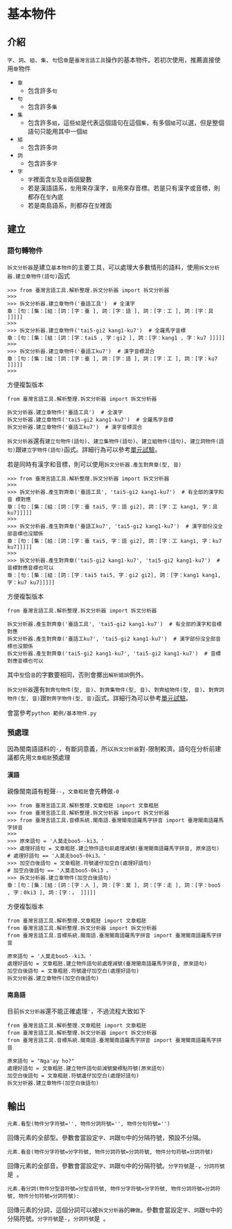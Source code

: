 # 基本物件

## 介紹
`字`、`詞`、`組`、`集`、`句`佮`章`是`臺灣言語工具`操作的基本物件。若初次使用，推薦直接使用`章`物件
* `章`
  * 包含許多`句`
* `句`
  * 包含許多`集`
* `集`
  * 包含許多`組`，這些`組`是代表這個語句在這個`集`，有多個`組`可以選，但是整個語句只能用其中一個`組`
* `組`
  * 包含許多`詞`
* `詞`
  * 包含許多`字`
* `字`
  * `字`裡面含`型`及`音`兩個變數
  * 若是漢語語系，`型`用來存漢字，`音`用來存音標。若是只有漢字或音標，則都存在`型`內底
  * 若是南島語系，則都存在`型`裡面


## 建立
### 語句轉物件
`拆文分析器`是建立`基本物件`的主要工具，可以處理大多數情形的語料，使用`拆文分析器.建立章物件(語句)`函式
```python3
>>> from 臺灣言語工具.解析整理.拆文分析器 import 拆文分析器
>>> 
>>> 拆文分析器.建立章物件('臺語工具')  # 全漢字
章：[句：[集：[組：[詞：[字：臺 ], 詞：[字：語 ], 詞：[字：工 ], 詞：[字：具 ]]]]]
>>> 
>>> 拆文分析器.建立章物件('tai5-gi2 kang1-ku7')  # 全羅馬字音標
章：[句：[集：[組：[詞：[字：tai5 , 字：gi2 ], 詞：[字：kang1 , 字：ku7 ]]]]]
>>> 
>>> 拆文分析器.建立章物件('臺語工ku7')  # 漢字音標混合
章：[句：[集：[組：[詞：[字：臺 ], 詞：[字：語 ], 詞：[字：工 ], 詞：[字：ku7 ]]]]]
>>> 
```
方便複製版本
```python3
from 臺灣言語工具.解析整理.拆文分析器 import 拆文分析器

拆文分析器.建立章物件('臺語工具')  # 全漢字
拆文分析器.建立章物件('tai5-gi2 kang1-ku7')  # 全羅馬字音標
拆文分析器.建立章物件('臺語工ku7')  # 漢字音標混合
```
`拆文分析器`還有`建立句物件(語句)`、`建立集物件(語句)`、`建立組物件(語句)`、`建立詞物件(語句)`跟`建立字物件(語句)`函式。詳細行為可以參考[單元試驗](https://github.com/sih4sing5hong5/tai5-uan5_gian5-gi2_kang1-ku7/blob/master/%E8%A9%A6%E9%A9%97/%E8%A7%A3%E6%9E%90%E6%95%B4%E7%90%86/Test%E6%8B%86%E6%96%87%E5%88%86%E6%9E%90%E5%99%A8%E5%BB%BA%E7%AB%8B%E5%96%AE%E5%85%83%E8%A9%A6%E9%A9%97.py)。

若是同時有漢字和音標，則可以使用`拆文分析器.產生對齊章(型, 音)`
```python3
>>> from 臺灣言語工具.解析整理.拆文分析器 import 拆文分析器
>>> 
>>> 拆文分析器.產生對齊章('臺語工具', 'tai5-gi2 kang1-ku7')  # 有全部的漢字和音 標對應
章：[句：[集：[組：[詞：[字：臺 tai5, 字：語 gi2], 詞：[字：工 kang1, 字：具 ku7]]]]]
>>> 
>>> 拆文分析器.產生對齊章('臺語工ku7', 'tai5-gi2 kang1-ku7')  # 漢字部份沒全部音標也沒關係
章：[句：[集：[組：[詞：[字：臺 tai5, 字：語 gi2], 詞：[字：工 kang1, 字：ku7 ku7]]]]]
>>> 
>>> 拆文分析器.產生對齊章('tai5-gi2 kang1-ku7', 'tai5-gi2 kang1-ku7')  # 音標對應音標也可以
章：[句：[集：[組：[詞：[字：tai5 tai5, 字：gi2 gi2], 詞：[字：kang1 kang1, 字：ku7 ku7]]]]]
```
方便複製版本
```python3
from 臺灣言語工具.解析整理.拆文分析器 import 拆文分析器

拆文分析器.產生對齊章('臺語工具', 'tai5-gi2 kang1-ku7')  # 有全部的漢字和音標對應
拆文分析器.產生對齊章('臺語工ku7', 'tai5-gi2 kang1-ku7')  # 漢字部份沒全部音標也沒關係
拆文分析器.產生對齊章('tai5-gi2 kang1-ku7', 'tai5-gi2 kang1-ku7')  # 音標對應音標也可以
```
其中`型`佮`音`的字數要相同，否則會擲出`解析錯誤`例外。

`拆文分析器`還有`對齊句物件(型, 音)`、`對齊集物件(型, 音)`、`對齊組物件(型, 音)`、`對齊詞物件(型, 音)`跟`對齊字物件(型, 音)`函式。詳細行為可以參考[單元試驗](https://github.com/sih4sing5hong5/tai5-uan5_gian5-gi2_kang1-ku7/blob/master/%E8%A9%A6%E9%A9%97/%E8%A7%A3%E6%9E%90%E6%95%B4%E7%90%86/Test%E6%8B%86%E6%96%87%E5%88%86%E6%9E%90%E5%99%A8%E5%B0%8D%E9%BD%8A%E5%96%AE%E5%85%83%E8%A9%A6%E9%A9%97.py)。

會當參考`python 範例/基本物件.py`

### 預處理
因為閩南語語料的`-`，有斷詞意義，所以`拆文分析器`對`-`限制較濟。語句在分析前建議都先用`文章粗胚`預處理

#### 漢語
親像閩南語有輕聲`--`，`文章粗胚`會先轉做`-0`
```python3
>>> from 臺灣言語工具.解析整理.文章粗胚 import 文章粗胚
>>> from 臺灣言語工具.解析整理.拆文分析器 import 拆文分析器
>>> from 臺灣言語工具.音標系統.閩南語.臺灣閩南語羅馬字拼音 import 臺灣閩南語羅馬字拼音
>>> 
>>> 原來語句 = '人莫走boo5--ki3。'
>>> 處理好語句 = 文章粗胚.建立物件語句前處理減號(臺灣閩南語羅馬字拼音, 原來語句)
# 處理好語句 == '人莫走boo5-0ki3。'
>>> 加空白後語句 = 文章粗胚.符號邊仔加空白(處理好語句)
# 加空白後語句 == '人莫走boo5-0ki3 。 ' 
>>> 拆文分析器.建立章物件(加空白後語句)
章：[句：[集：[組：[詞：[字：人 ], 詞：[字：莫 ], 詞：[字：走 ], 詞：[字：boo5 , 字：0ki3 ], 詞：[字：。 ]]]]]
```
方便複製版本
```python3
from 臺灣言語工具.解析整理.文章粗胚 import 文章粗胚
from 臺灣言語工具.解析整理.拆文分析器 import 拆文分析器
from 臺灣言語工具.音標系統.閩南語.臺灣閩南語羅馬字拼音 import 臺灣閩南語羅馬字拼音

原來語句 = '人莫走boo5--ki3。'
處理好語句 = 文章粗胚.建立物件語句前處理減號(臺灣閩南語羅馬字拼音, 原來語句)
加空白後語句 = 文章粗胚.符號邊仔加空白(處理好語句)
拆文分析器.建立章物件(加空白後語句)
```


#### 南島語
目前`拆文分析器`還不能正確處理`'`，不過流程大致如下
```python3
from 臺灣言語工具.解析整理.文章粗胚 import 文章粗胚
from 臺灣言語工具.解析整理.拆文分析器 import 拆文分析器
from 臺灣言語工具.音標系統.閩南語.臺灣閩南語羅馬字拼音 import 臺灣閩南語羅馬字拼音

原來語句 = "Nga'ay ho?"
處理好語句 = 文章粗胚.建立物件語句前減號變標點符號(原來語句)
加空白後語句 = 文章粗胚.符號邊仔加空白(處理好語句)
拆文分析器.建立章物件(加空白後語句)
```

## 輸出
`元素.看型(物件分字符號='', 物件分詞符號='', 物件分句符號='')`

  回傳元素的全部型。參數會當設定`字`、`詞`跟`句`中的分隔符號，預設不分隔。

`元素.看音(物件分字符號=分字符號, 物件分詞符號=分詞符號, 物件分句符號=分詞符號)`
  
  回傳元素的全部音。參數會當設定`字`、`詞`跟`句`中的分隔符號。`分字符號`是`-`，`分詞符號`是` `。
  
`元素.看分詞(物件分型音符號=分型音符號, 物件分字符號=分字符號, 物件分詞符號=分詞符號, 物件分句符號=分詞符號):`

  回傳元素的分詞，這個分詞可以被`拆文分析器`的`轉做`。參數會當設定`字`、`詞`跟`句`中的分隔符號。`分字符號`是`-`，`分詞符號`是` `。
